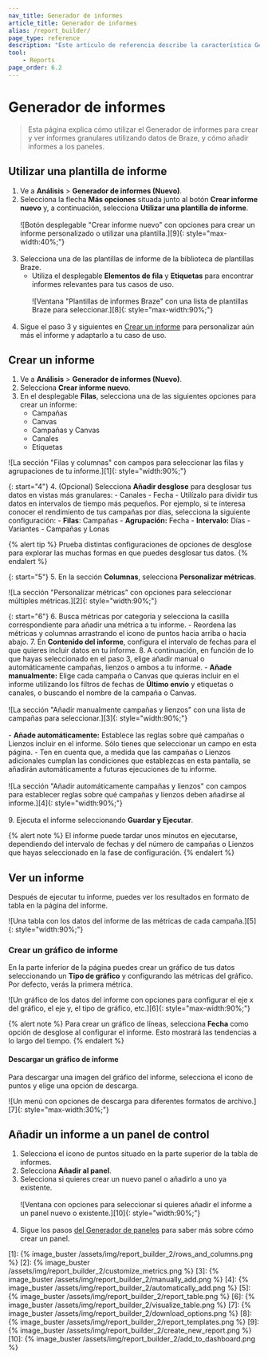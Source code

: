 ```yaml
---
nav_title: Generador de informes
article_title: Generador de informes
alias: /report_builder/
page_type: reference
description: "Este artículo de referencia describe la característica Generador de informes."
tool:
    - Reports
page_order: 6.2
---
```


# Generador de informes

> Esta página explica cómo utilizar el Generador de informes para crear y ver informes granulares utilizando datos de Braze, y cómo añadir informes a los paneles.

## Utilizar una plantilla de informe

1. Ve a **Análisis** > **Generador de informes (Nuevo)**.
2. Selecciona la flecha **Más opciones** situada junto al botón **Crear informe nuevo** y, a continuación, selecciona **Utilizar una plantilla de informe**.<br><br>![Botón desplegable "Crear informe nuevo" con opciones para crear un informe personalizado o utilizar una plantilla.][9]{: style="max-width:40%;"}<br><br>
3. Selecciona una de las plantillas de informe de la biblioteca de plantillas Braze.
    - Utiliza el desplegable **Elementos de fila** y **Etiquetas** para encontrar informes relevantes para tus casos de uso.<br><br>![Ventana "Plantillas de informes Braze" con una lista de plantillas Braze para seleccionar.][8]{: style="max-width:90%;"}<br><br>
4. Sigue el paso 3 y siguientes en [Crear un informe](#creating-a-report) para personalizar aún más el informe y adaptarlo a tu caso de uso.

## Crear un informe

1. Ve a **Análisis** > **Generador de informes (Nuevo)**.
2. Selecciona **Crear informe nuevo**.
3. En el desplegable **Filas**, selecciona una de las siguientes opciones para crear un informe:
    - Campañas
    - Canvas
    - Campañas y Canvas
    - Canales
    - Etiquetas

![La sección "Filas y columnas" con campos para seleccionar las filas y agrupaciones de tu informe.][1]{: style="width:90%;"}

{: start="4"}
4\. (Opcional) Selecciona **Añadir desglose** para desglosar tus datos en vistas más granulares:
    \- Canales
    \- Fecha
        \- Utilízalo para dividir tus datos en intervalos de tiempo más pequeños. Por ejemplo, si te interesa conocer el rendimiento de tus campañas por días, selecciona la siguiente configuración:
            - **Filas**: Campañas
            - **Agrupación:** Fecha
            - **Intervalo:** Días
    \- Variantes
    \- Campañas y Lonas

{% alert tip %}
Prueba distintas configuraciones de opciones de desglose para explorar las muchas formas en que puedes desglosar tus datos.
{% endalert %}

{: start="5"}
5\. En la sección **Columnas**, selecciona **Personalizar métricas**.

![La sección "Personalizar métricas" con opciones para seleccionar múltiples métricas.][2]{: style="width:90%;"}

{: start="6"}
6\. Busca métricas por categoría y selecciona la casilla correspondiente para añadir una métrica a tu informe.
    \- Reordena las métricas y columnas arrastrando el icono de puntos hacia arriba o hacia abajo.
7\. En **Contenido del informe**, configura el intervalo de fechas para el que quieres incluir datos en tu informe.
8\. A continuación, en función de lo que hayas seleccionado en el paso 3, elige añadir manual o automáticamente campañas, lienzos o ambos a tu informe.
    - **Añade manualmente:** Elige cada campaña o Canvas que quieras incluir en el informe utilizando los filtros de fechas de **Último envío** y etiquetas o canales, o buscando el nombre de la campaña o Canvas.<br><br>![La sección "Añadir manualmente campañas y lienzos" con una lista de campañas para seleccionar.][3]{: style="width:90%;"}<br><br>
    - **Añade automáticamente:** Establece las reglas sobre qué campañas o Lienzos incluir en el informe. Sólo tienes que seleccionar un campo en esta página.
        \- Ten en cuenta que, a medida que las campañas o Lienzos adicionales cumplan las condiciones que establezcas en esta pantalla, se añadirán automáticamente a futuras ejecuciones de tu informe.<br><br>![La sección "Añadir automáticamente campañas y lienzos" con campos para establecer reglas sobre qué campañas y lienzos deben añadirse al informe.][4]{: style="width:90%;"}<br><br>
9\. Ejecuta el informe seleccionando **Guardar y Ejecutar**.

{% alert note %}
El informe puede tardar unos minutos en ejecutarse, dependiendo del intervalo de fechas y del número de campañas o Lienzos que hayas seleccionado en la fase de configuración.
{% endalert %}

## Ver un informe

Después de ejecutar tu informe, puedes ver los resultados en formato de tabla en la página del informe. 

![Una tabla con los datos del informe de las métricas de cada campaña.][5]{: style="width:90%;"}

### Crear un gráfico de informe

En la parte inferior de la página puedes crear un gráfico de tus datos seleccionando un **Tipo de gráfico** y configurando las métricas del gráfico. Por defecto, verás la primera métrica.

![Un gráfico de los datos del informe con opciones para configurar el eje x del gráfico, el eje y, el tipo de gráfico, etc.][6]{: style="max-width:90%;"}

{% alert note %}
Para crear un gráfico de líneas, selecciona **Fecha** como opción de desglose al configurar el informe. Esto mostrará las tendencias a lo largo del tiempo.
{% endalert %}

#### Descargar un gráfico de informe

Para descargar una imagen del gráfico del informe, selecciona el icono de puntos y elige una opción de descarga.

![Un menú con opciones de descarga para diferentes formatos de archivo.][7]{: style="max-width:30%;"}

## Añadir un informe a un panel de control

1. Selecciona el icono de puntos situado en la parte superior de la tabla de informes.
2. Selecciona **Añadir al panel**.
3. Selecciona si quieres crear un nuevo panel o añadirlo a uno ya existente.<br><br>![Ventana con opciones para seleccionar si quieres añadir el informe a un panel nuevo o existente.][10]{: style="width:90%;"}<br><br>
4. Sigue los pasos [del Generador de paneles]({{site.baseurl}}/user_guide/analytics/reporting/dashboard_builder/) para saber más sobre cómo crear un panel.

[1]: {% image_buster /assets/img/report_builder_2/rows_and_columns.png %}
[2]: {% image_buster /assets/img/report_builder_2/customize_metrics.png %}
[3]: {% image_buster /assets/img/report_builder_2/manually_add.png %}
[4]: {% image_buster /assets/img/report_builder_2/automatically_add.png %}
[5]: {% image_buster /assets/img/report_builder_2/report_table.png %}
[6]: {% image_buster /assets/img/report_builder_2/visualize_table.png %}
[7]: {% image_buster /assets/img/report_builder_2/download_options.png %}
[8]: {% image_buster /assets/img/report_builder_2/report_templates.png %}
[9]: {% image_buster /assets/img/report_builder_2/create_new_report.png %}
[10]: {% image_buster /assets/img/report_builder_2/add_to_dashboard.png %} 